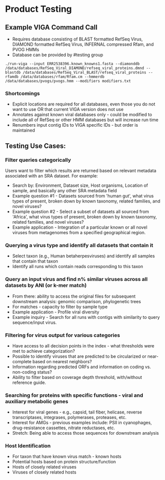 # Product Testing

## Example VIGA Command Call
* Requires database consisting of BLAST formatted RefSeq Virus, DIAMOND formatted RefSeq Virus, INFERNAL compressed Rfam, and PVOG HMMs
* Database can be provided by #testing group

```
./run-viga --input ERR2538396.known_knowns1.fasta --diamonddb /data/databases/RefSeq_Viral_DIAMOND/refseq_viral_proteins.dmnd --blastdb /data/databases/RefSeq_Viral_BLAST/refseq_viral_proteins --rfamdb /data/databases/rfam/Rfam.cm --hmmerdb /data/databases/pvogs/pvogs.hmm --modifiers modifiers.txt
```

### Shortcomings
* Explicit locations are required for all databases, even those you do not want to use OR that current VIGA version does not use
* Annotates against known viral databases only - could be modified to include all of RefSeq or other HMM databases but will increase run time
* Renumbers input contig IDs to VIGA specific IDs - but order is maintained


## Testing Use Cases:

### Filter queries categorically
Users want to filter which results are returned based on relevant metadata associated with an SRA dataset. For example:
- Search by: Environment, Dataset size, Host organisms, Location of sample, and basically any other SRA metadata field
- Example question #1 - Datasets sourced from 'human gut', what virus types of present, broken down by known taxonomy, related families, and novel viruses?
- Example question #2 - Select a subset of datasets all sourced from 'Africa', what virus types of present, broken down by known taxonomy, related families, and novel viruses?
- Example application - Integration of a particular known or all novel viruses from metagenomes from a specified geographical region.

### Querying a virus type and identify all datasets that contain it
- Select taxon (e.g., Human betaherpesviruses) and identify all samples that contain that taxon
- Identify all runs which contain reads corresponding to this taxon

### Query an input virus and find n% similar viruses across all datasets by ANI (or k-mer match)
- From there: ability to access the original files for subsequent downstream analysis: genomic comparison, phylogenetic trees
- For matches - capacity to filter by sample type 
- Example application - Profile viral diversity 
- Example inquiry - Search for all runs with contigs with similarity to query sequence/input virus.

### Filtering for virus output for various categories
- Have access to all decision points in the index - what thresholds were met to achieve categorization?
- Possible to identify viruses that are predicted to be circularized or near-complete based on nearest neighbors?
- Information regarding predicted ORFs and information on coding vs. non-coding status?
- Ability to filter based on coverage depth threshold, with/without reference guide.

### Searching for proteins with specific functions - viral and auxiliary metabolic genes
- Interest for viral genes - e.g., capsid, tail fiber, helicase, reverse transcriptases, integrases, polymerases, proteases, etc.
- Interest for AMGs - previous examples include: PSII in cyanophages, drug-resistance cassettes, nitrate reductases, etc.
- Stretch: Being able to access those sequences for downstream analysis

### Host Identification
- For taxon that have known virus match - known hosts
- Potential hosts based on protein structure/function
- Hosts of closely related viruses
- Viruses of closely related hosts
